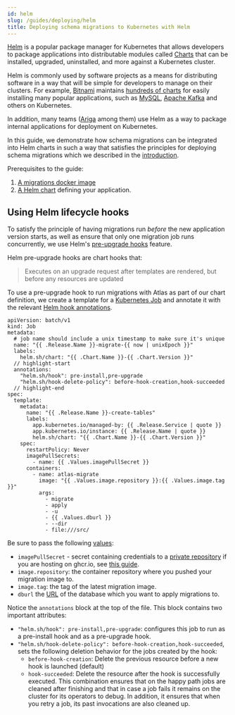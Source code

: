 ```yaml
---
id: helm
slug: /guides/deploying/helm
title: Deploying schema migrations to Kubernetes with Helm
---
```


[Helm](https://helm.sh) is a popular package manager for Kubernetes that allows
developers to package applications into distributable modules called 
[Charts](https://helm.sh/docs/intro/using_helm/#three-big-concepts) that can be
installed, upgraded, uninstalled, and more against a Kubernetes cluster.

Helm is commonly used by software projects as a means for distributing software
in a way that will be simple for developers to manage on their clusters. For example,
[Bitnami](https://bitnami.com/) maintains [hundreds of charts](https://bitnami.com/stacks/helm)
for easily installing many popular applications, such as [MySQL](https://bitnami.com/stack/mysql/helm),
[Apache Kafka](https://bitnami.com/stack/kafka/helm) and others on Kubernetes. 

In addition, many teams ([Ariga](https://github.com/ariga) among them) use Helm
as a way to package internal applications for deployment on Kubernetes. 

In this guide, we demonstrate how schema migrations can be integrated into
Helm charts in such a way that satisfies the principles for deploying
schema migrations which we described in the [introduction](/guides/deploying/intro).

Prerequisites to the guide:
1. [A migrations docker image](/guides/deploying/image) 
2. [A Helm chart](https://helm.sh/docs/chart_template_guide/getting_started/) defining
 your application. 

## Using Helm lifecycle hooks

To satisfy the principle of having migrations run _before_ the new application
version starts, as well as ensure that only one migration job runs concurrently,
we use Helm's [pre-upgrade hooks](https://helm.sh/docs/topics/charts_hooks/) feature.

Helm pre-upgrade hooks are chart hooks that:
> Executes on an upgrade request after templates are rendered, but before any resources are updated

To use a pre-upgrade hook to run migrations with Atlas as part of our chart definition,
we create a template for a [Kubernetes Job](https://kubernetes.io/docs/concepts/workloads/controllers/job/)
and annotate it with the relevant [Helm hook annotations](https://helm.sh/docs/topics/charts_hooks/#the-available-hooks).

```helm
apiVersion: batch/v1
kind: Job
metadata:
  # job name should include a unix timestamp to make sure it's unique
  name: "{{ .Release.Name }}-migrate-{{ now | unixEpoch }}"
  labels:
    helm.sh/chart: "{{ .Chart.Name }}-{{ .Chart.Version }}"
  // highlight-start
  annotations:
    "helm.sh/hook": pre-install,pre-upgrade
    "helm.sh/hook-delete-policy": before-hook-creation,hook-succeeded
  // highlight-end
spec:
  template:
    metadata:
      name: "{{ .Release.Name }}-create-tables"
      labels:
        app.kubernetes.io/managed-by: {{ .Release.Service | quote }}
        app.kubernetes.io/instance: {{ .Release.Name | quote }}
        helm.sh/chart: "{{ .Chart.Name }}-{{ .Chart.Version }}"
    spec:
      restartPolicy: Never
      imagePullSecrets:
        - name: {{ .Values.imagePullSecret }}
      containers:
        - name: atlas-migrate
          image: "{{ .Values.image.repository }}:{{ .Values.image.tag }}"
          args:
            - migrate
            - apply
            - -u
            - {{ .Values.dburl }}
            - --dir
            - file:///src/
```

Be sure to pass the following [values](https://helm.sh/docs/chart_template_guide/values_files/):

* `imagePullSecret` - secret containing credentials to a 
 [private repository](https://kubernetes.io/docs/tasks/configure-pod-container/pull-image-private-registry/)
  if you are hosting on ghcr.io, see [this guide](https://kubernetes.io/docs/tasks/configure-pod-container/pull-image-private-registry/).
* `image.repository`: the container repository where you pushed your migration image to.
* `image.tag`: the tag of the latest migration image.
* `dburl` the [URL](/concepts/url) of the database which you want to apply migrations to.

Notice the `annotations` block at the top of the file. This block contains two important
attributes:
* `"helm.sh/hook": pre-install,pre-upgrade`: configures this job to run as a pre-install
  hook and as a pre-upgrade hook. 
* `"helm.sh/hook-delete-policy": before-hook-creation,hook-succeeded`, sets the following
  deletion behavior for the jobs created by the hook:
  * `before-hook-creation`: Delete the previous resource before a new hook is launched (default)
  * `hook-succeeded`: Delete the resource after the hook is successfully executed.
  This combination ensures that on the happy path jobs are cleaned after finishing and that 
  in case a job fails it remains on the cluster for its operators to debug. In addition, it 
  ensures that when you retry a job, its past invocations are also cleaned up. 